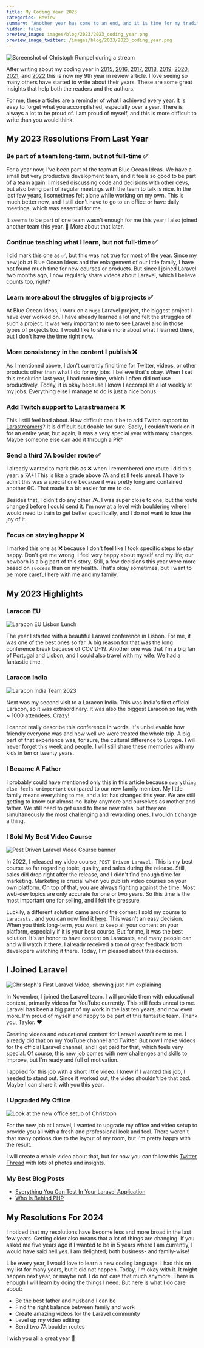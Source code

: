 ```yaml
---
title: My Coding Year 2023
categories: Review
summary: "Another year has come to an end, and it is time for my traditional coding year blog post. I want to take some minutes to reflect on the last 12 months and how they changed me as a developer and business owner."
hidden: false
preview_image: images/blog/2023/2023_coding_year.png
preview_image_twitter: /images/blog/2023/2023_coding_year.png
---
```


<img class="blogimage" alt="Screenshot of Christoph Rumpel during a stream" src="/images/blog/2023/2023_coding_year.png" />

After writing about my coding year in [2015](https://christoph-rumpel.com/2015/12/what-I-learned-in-2015), [2016](https://christoph-rumpel.com/2016/12/My-coding-year-2016), [2017](https://christoph-rumpel.com/2017/12/my-coding-year-2017), [2018](https://christoph-rumpel.com/2018/12/my-coding-year-2018), [2019](https://christoph-rumpel.com/2020/01/my-coding-year-2019),  [2020](https://christoph-rumpel.com/2020/12/my-coding-year-2020), [2021](https://christoph-rumpel.com/2021/12/my-coding-year-2021), and [2022](https://christoph-rumpel.com/2023/1/my-coding-year-2022) this is now my 9th year in review article. I love seeing so many others have started to write about their years. These are some great insights that help both the readers and the authors.

For me, these articles are a reminder of what I achieved every year. It is easy to forget what you accomplished, especially over a year. There is always a lot to be proud of. I am proud of myself, and this is more difficult to write than you would think.

## My 2023 Resolutions From Last Year

### Be part of a team long-term, but not full-time ✅

For a year now, I've been part of the team at Blue Ocean Ideas. We have a small but very productive development team, and it feels so good to be part of a team again. I missed discussing code and decisions with other devs, but also being part of regular meetings with the team to talk is nice. In the last few years, I sometimes felt alone while working on my own. This is much better now, and I still don't have to go to an office or have daily meetings, which was essential for me.

It seems to be part of one team wasn't enough for me this year; I also joined another team this year. 👀 More about that later.

### Continue teaching what I learn, but not full-time ✅

I did mark this one as ✅, but this was not true for most of the year. Since my new job at Blue Ocean Ideas and the enlargement of our little family, I have not found much time for new courses or products. But since I joined Laravel two months ago, I now regularly share videos about Laravel, which I believe counts too, right?

### Learn more about the struggles of big projects ✅

At Blue Ocean Ideas, I work on a `huge` Laravel project, the biggest project I have ever worked on. I have already learned a lot and felt the struggles of such a project. It was very important to me to see Laravel also in those types of projects too. I would like to share more about what I learned there, but I don't have the time right now.

### More consistency in the content I publish ❌

As I mentioned above, I don't currently find time for Twitter, videos, or other products other than what I do for my jobs. I believe that's okay. When I set this resolution last year, I had more time, which I often did not use productively. Today, it is okay because I know I accomplish a lot weekly at my jobs. Everything else I manage to do is just a nice bonus.

### Add Twitch support to Larastreamers ❌

This I still feel bad about. How difficult can it be to add Twitch support to [Larastreamers](https://www.larastreamers.com)? It is difficult but doable for sure. Sadly, I couldn't work on it for an entire year, but again, it was a very special year with many changes. Maybe someone else can add it through a PR?

### Send a third 7A boulder route ✅

I already wanted to mark this as ❌ when I remembered one route I did this year: a 7A+! This is like a grade above 7A and still feels unreal. I have to admit this was a special one because it was pretty long and contained another 6C. That made it a bit easier for me to do.

Besides that, I didn't do any other 7A. I was super close to one, but the route changed before I could send it. I'm now at a level with bouldering where I would need to train to get better specifically, and I do not want to lose the joy of it.

### Focus on staying happy ❌

I marked this one as ❌ because I don't feel like I took specific steps to stay happy. Don't get me wrong, I feel very happy about myself and my life; our newborn is a big part of this story. Still, a few decisions this year were more based on `success` than on my health. That's okay sometimes, but I want to be more careful here with me and my family.

## My 2023 Highlights

### Laracon EU

<img class="blogimage" alt="Laracon EU Lisbon Lunch" src="/images/blog/2023/2023_coding_year_lisbon.JPG" />

The year I started with a beautiful Laravel conference in Lisbon. For me, it was one of the best ones so far. A big reason for that was the long conference break because of COVID-19. Another one was that I'm a big fan of Portugal and Lisbon, and I could also travel with my wife. We had a fantastic time.

### Laracon India

<img class="blogimage" alt="Laracon India Team 2023" src="/images/blog/2023/2023_coding_year_india.jpeg" />

Next was my second visit to a Laracon India. This was India's first official Laracon, so it was extraordinary. It was also the biggest Laracon so far, with ~ 1000 attendees. Crazy!

I cannot really describe this conference in words. It's unbelievable how friendly everyone was and how well we were treated the whole trip. A big part of that experience was, for sure, the cultural difference to Europe. I will never forget this week and people. I will still share these memories with my kids in ten or twenty years.

### I Became A Father

I probably could have mentioned only this in this article because `everything else feels unimportant` compared to our new family member. My little family means everything to me, and a lot has changed this year. We are still getting to know our almost-no-baby-anymore and ourselves as mother and father. We still need to get used to these new roles, but they are simultaneously the most challenging and rewarding ones. I wouldn't change a thing.

### I Sold My Best Video Course

<img class="blogimage" alt="Pest Driven Laravel Video Course banner" src="/images/blog/2023/2023_coding_year_pdl.png" />

In 2022, I released my video course, `PEST Driven Laravel.` This is my best course so far regarding topic, quality, and sales during the release. Still, sales did drop right after the release, and I didn't find enough time for marketing. Marketing is crucial when you publish video courses on your own platform. On top of that, you are always fighting against the time. Most web-dev topics are only accurate for one or two years. So this time is the most important one for selling, and I felt the pressure.

Luckily, a different solution came around the corner: I sold my course to `Laracasts,` and you can now find it [here](https://laracasts.com/series/pest-driven-laravel). This wasn't an easy decision. When you think long-term, you want to keep all your content on your platform, especially if it is your best course. But for me, it was the best solution. It's an honor to have content on Laracasts, and many people can and will watch it there. I already received a ton of great feedback from developers watching it there. Today, I'm pleased about this decision.

## I Joined Laravel

<img class="blogimage" alt="Christoph's First Laravel Video, showing just him explaining" src="/images/blog/2023/2023_coding_year_laravel.png" />

In November, I joined the Laravel team. I will provide them with educational content, primarily videos for YouTube currently. This still feels unreal to me. Laravel has been a big part of my work in the last ten years, and now even more. I'm proud of myself and happy to be part of this fantastic team. Thank you, Taylor. ❤️

Creating videos and educational content for Laravel wasn't new to me. I already did that on my YouTube channel and Twitter. But now I make videos for the official Laravel channel, and I get paid for that, which feels very special. Of course, this new job comes with new challenges and skills to improve, but I'm ready and full of motivation.

I applied for this job with a short little video. I knew if I wanted this job, I needed to stand out. Since it worked out, the video shouldn't be that bad. Maybe I can share it with you this year.

### I Upgraded My Office

<img class="blogimage" alt="Look at the new office setup of Christoph" src="/images/blog/2023/2023_coding_year_office.png" />

For the new job at Laravel, I wanted to upgrade my office and video setup to provide you all with a fresh and professional look and feel. There weren't that many options due to the layout of my room, but I'm pretty happy with the result.

I will create a whole video about that, but for now you can follow this [Twitter Thread](https://twitter.com/christophrumpel/status/1716101446351966704) with lots of photos and insights.

### My Best Blog Posts

* [Everything You Can Test In Your Laravel Application](https://christoph-rumpel.com/2023/3/everything-you-can-test-in-your-laravel-application)
* [Who Is Behind PHP](https://christoph-rumpel.com/2023/7/who-is-behind-php)

## My Resolutions For 2024

I noticed that my resolutions have become less and more broad in the last few years. Getting older also means that a lot of things are changing. If you asked me five years ago if I wanted to be in 5 years where I am currently, I would have said hell yes. I am delighted, both business- and family-wise!

Like every year, I would love to learn a new coding language. I had this on my list for many years, but it did not happen. Today, I'm okay with it. It might happen next year, or maybe not. I do not care that much anymore. There is enough I will learn by doing the things I need. But here is what I do care about:

* Be the best father and husband I can be
* Find the right balance between family and work
* Create amazing videos for the Laravel community
* Level up my video editing
* Send two 7A boulder routes

 I wish you all a great year 🙏
